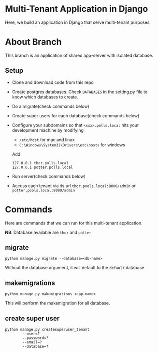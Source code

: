 # Multi-Tenant Application in Django
Here, we build an application in Django that serve multi-tenant purposes. 


# About Branch
This branch is an application of shared app-server with isolated database.

## Setup
- Clone and download code from this repo
- Create postgres databases. Check `DATABASES` in the setting.py file to know which databases to create.
- Do a migrate(check commands below)
- Create super users for each database(check commands below)
- Configure your subdomains so that `<xxx>.polls.local` hits your development machine by modifying
    - `/etc/host` for mac and linux
    - `C:\Windows\System32\Drivers\etc\hosts` for windows

    Add
    ```
    127.0.0.1 thor.polls.local 
    127.0.0.1 potter.polls.local
    ```
- Run server(check commands below)
- Access each tenant via its url
    `thor.pools.local:8000/admin` or `potter.pools.local:8000/admin`
# Commands
Here are commands that we can run for this multi-tenant application.

**NB**: Database available are `thor` and `potter`
## migrate
`python manage.py migrate --database=<db-name>`

Without the database argument, it will default to the `default` database


## makemigrations
`python manage.py makemigrations <app-name>`

This will perform the makemigration for all database.

## create super user
```
python manage.py createsuperuser_tenant
        --user=?
        --password=?
        --email=?
        --database=?
```